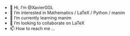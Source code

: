 - 👋 Hi, I’m @XavierGGL
- 👀 I’m interested in Mathematics / LaTeX / Python / manim 
- 🌱 I’m currently learning manim 
- 💞️ I’m looking to collaborate on LaTeX
- 📫 How to reach me ...

<!---
XavierGGL/XavierGGL is a ✨ special ✨ repository because its `README.md` (this file) appears on your GitHub profile.
You can click the Preview link to take a look at your changes.
--->
